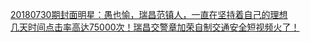   
[20180730期封面明星：愚也愉，瑞昌范镇人，一直在坚持着自己的理想](http://www.dianyue.me/archives/228/wc2cinktcfxjj7y0/)  
[几天时间点击率高达75000次！瑞昌交警章加荣自制交通安全短视频火了！](http://www.dianyue.me/archives/125/5c276jehej233brk/)